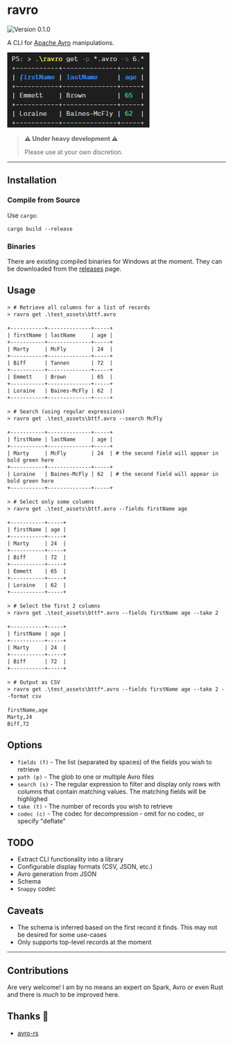 # ravro

![Version 0.1.0](https://img.shields.io/badge/version-0.1.0-green.svg)

A CLI for [Apache Avro](https://avro.apache.org/) manipulations.

![Screenshot](./assets/image.png)

> **⚠ Under heavy development ⚠**
>
> Please use at your own discretion.

---

## Installation

### Compile from Source

Use `cargo`:

```
cargo build --release
```

### Binaries

There are existing compiled binaries for Windows at the moment.
They can be downloaded from the [releases](https://github.com/guywald1/ravro/releases) page.

## Usage

```shell
> # Retrieve all columns for a list of records
> ravro get .\test_assets\bttf.avro

+-----------+--------------+-----+
| firstName | lastName     | age |
+-----------+--------------+-----+
| Marty     | McFly        | 24  |
+-----------+--------------+-----+
| Biff      | Tannen       | 72  |
+-----------+--------------+-----+
| Emmett    | Brown        | 65  |
+-----------+--------------+-----+
| Loraine   | Baines-McFly | 62  |
+-----------+--------------+-----+

> # Search (using regular expressions)
> ravro get .\test_assets\bttf.avro --search McFly

+-----------+--------------+-----+
| firstName | lastName     | age |
+-----------+--------------+-----+
| Marty     | McFly        | 24  | # the second field will appear in bold green here
+-----------+--------------+-----+
| Loraine   | Baines-McFly | 62  | # the second field will appear in bold green here
+-----------+--------------+-----+

> # Select only some columns
> ravro get .\test_assets\bttf.avro --fields firstName age

+-----------+-----+
| firstName | age |
+-----------+-----+
| Marty     | 24  |
+-----------+-----+
| Biff      | 72  |
+-----------+-----+
| Emmett    | 65  |
+-----------+-----+
| Loraine   | 62  |
+-----------+-----+

> # Select the first 2 columns
> ravro get .\test_assets\bttf*.avro --fields firstName age --take 2

+-----------+-----+
| firstName | age |
+-----------+-----+
| Marty     | 24  |
+-----------+-----+
| Biff      | 72  |
+-----------+-----+

> # Output as CSV
> ravro get .\test_assets\bttf*.avro --fields firstName age --take 2 --format csv

firstName,age
Marty,24
Biff,72
```

## Options

- `fields (f)` - The list (separated by spaces) of the fields you wish to retrieve
- `path (p)` - The glob to one or multiple Avro files
- `search (s)` - The regular expression to filter and display only rows with columns that contain matching values. The matching fields will be highlighed
- `take (t)` - The number of records you wish to retrieve
- `codec (c)` - The codec for decompression - omit for no codec, or specify "deflate"

## TODO

- Extract CLI functionality into a library
- Configurable display formats (CSV, JSON, etc.)
- Avro generation from JSON
- Schema
- `Snappy` codec

## Caveats

- The schema is inferred based on the first record it finds. This may not be desired for some use-cases
- Only supports top-level records at the moment

---

## Contributions

Are very welcome! I am by no means an expert on Spark, Avro or even Rust and there is _much_ to be improved here.


## Thanks 🙏

- [avro-rs](https://github.com/flavray/avro-rs)
